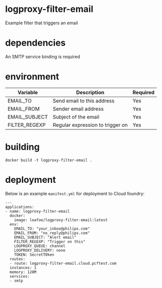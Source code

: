 # logproxy-filter-email
Example filter that triggers an email

# dependencies
An SMTP service binding is required

# environment
| Variable | Description | Required |
|----------|-------------|----------|
| EMAIL\_TO | Send email to this address | Yes |
| EMAIL\_FROM | Sender email address | Yes |
| EMAIL\_SUBJECT | Subject of the email | Yes |
| FILTER\_REGEXP | Regular expression to trigger on | Yes |

# building
```
docker build -t logproxy-filter-email .
```
# deployment
Below is an example `manifest.yml` for deployment to Cloud foundry:

```
---
applications:
- name: logproxy-filter-email
  docker:
    image: loafoe/logproxy-filter-email:latest
  env:
    EMAIL_TO: "your_inbox@philips.com"
    EMAIL_FROM: "no_reply@philips.com"
    EMAIL_SUBJECT: "Alert email"
    FILTER_REGEXP: "Trigger on this"
    LOGPROXY_QUEUE: channel
    LOGPROXY_DELIVERY: none
    TOKEN: SecretT0ken
  routes:
  - route: logproxy-filter-email.cloud.pcftest.com
  instances: 1
  memory: 128M
  services:
  - smtp
```

